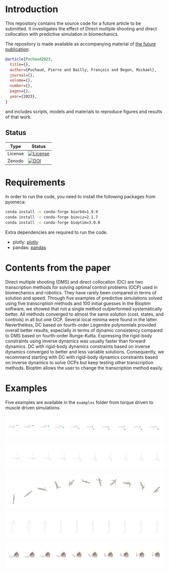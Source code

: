 # Introduction
This repository contains the source code for a future article to be submitted.
It investigates the effect of
Direct multiple shooting and direct collocation with predictive simulation in biomechanics.

The repository is made available as accompanying material of [the future publication]():

```bibtex
@article{Puchaud2023,
  title={},
  author={Puchaud, Pierre and Bailly, François and Begon, Mickael},
  journal={},
  volume={},
  number={},
  pages={},
  year={2023},
}
```
and includes scripts, models and materials to reproduce figures and results of that work.


## Status

| Type | Status |
|---|---|
| License | <a href="https://opensource.org/licenses/MIT"><img src="https://img.shields.io/badge/license-MIT-success" alt="License"/></a> |
| Zenodo  | [![DOI](https://zenodo.org/badge/XXXX.svg)](https://zenodo.org/badge/latestdoi/XXXX) |

# Requirements
In order to run the code, you need to install the following packages from pyomeca:
```bash
conda install -c conda-forge biorbd=1.9.9
conda install -c conda-forge bioviz=2.1.7
conda install -c conda-forge bioptim=3.0.0
```

Extra dependencies are required to run the code.
- plotly: <a href="https://plot.ly/python/">plotly</a>
- pandas: <a href="https://pandas.pydata.org/">pandas</a>

# Contents from the paper

Direct multiple shooting (DMS) and direct collocation (DC) are two transcription methods for solving optimal control problems (OCP) used in biomechanics and robotics.
They have rarely been compared in terms of solution and speed.
Through five examples of predictive simulations solved using five transcription methods and 100 initial guesses in the Bioptim software,
we showed that not a single method outperformed systematically better.
All methods converged to almost the same solution (cost, states, and controls) in all but one OCP.
Several local minima were found in the latter.
Nevertheless, DC based on fourth-order Legendre polynomials provided overall better results, especially in terms of dynamic consistency compared to DMS based on fourth-order Runge-Kutta.
Expressing the rigid-body constraints using inverse dynamics was usually faster than forward dynamics.
DC with rigid-body dynamics constraints based on inverse dynamics converged to better and less variable solutions.
Consequently, we recommend starting with DC with rigid-body dynamics constraints based on inverse dynamics to solve OCPs but keep testing other transcription methods.
Bioptim allows the user to change the transcription method easily.

# Examples

Five examples are available in the `examples` folder from torque driven to muscle driven simulations.

![OCP1](doc/kinogram_hexapod_leg.svg)

![OCP2](doc/kinogram_robot_arm.svg)

![OCP4](doc/kinogram_acrobat.svg)

![OCP3](doc/kinogram_Humanoid10Dof.svg)

![OCP4](doc/kinogram_wu_converted_definitif_without_floating_base_template_xyz_offset_with_variables.svg)


